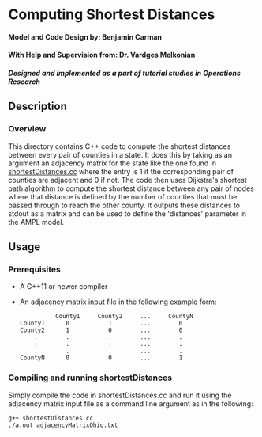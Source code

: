 # Computing Shortest Distances

#### **Model and Code Design by:** Benjamin Carman
#### **With Help and Supervision from:** Dr. Vardges Melkonian
#### *Designed and implemented as a part of tutorial studies in Operations Research*

## Description

### Overview
This directory contains C++ code to compute the shortest distances between every pair of counties in a state. It does this by taking as an argument an adjacency matrix for the state like the one found in [shortestDistances.cc](/shortestDistances/shortestDistances.cc) where the entry is 1 if the corresponding pair of counties are adjacent and 0 if not. The code then uses Dijkstra's shortest path algorithm to compute the shortest distance between any pair of nodes where that distance is defined by the number of counties that must be passed through to reach the other county. It outputs these distances to stdout as a matrix and can be used to define the 'distances' parameter in the AMPL model.

## Usage

### Prerequisites
* A C++11 or newer compiler
* An adjacency matrix input file in the following example form:

                County1     County2     ...     CountyN
      County1      0           1        ...        0
      County2      1           0        ...        0
          .        .           .        ...        .
          .        .           .        ...        .
          .        .           .        ...        .
      CountyN      0           0        ...        1

### Compiling and running shortestDistances
Simply compile the code in shortestDistances.cc and run it using the adjacency matrix input file as a command line argument as in the following:

    g++ shortestDistances.cc
    ./a.out adjacencyMatrixOhio.txt
